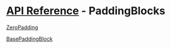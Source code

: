 # [API Reference](../API.md) - PaddingBlocks

[ZeroPadding](PaddingBlocks/ZeroPadding.md)

[BasePaddingBlock](PaddingBlocks/BasePaddingBlock.md)